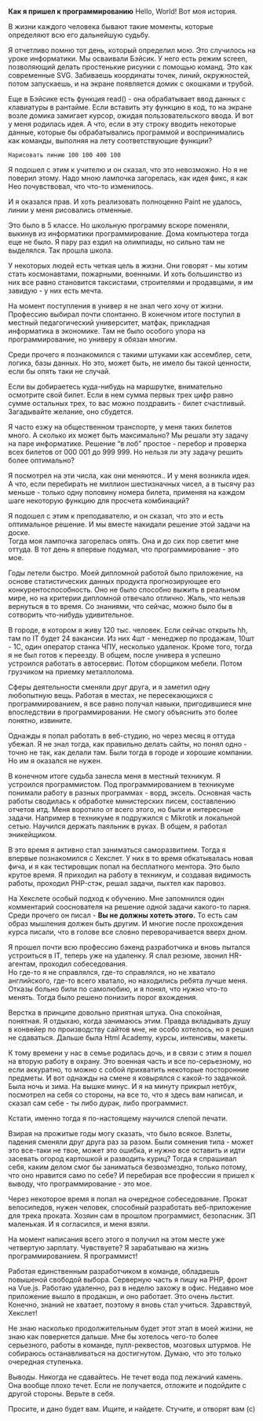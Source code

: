 **Как я пришел к программированию** 
Hello, World! 
Вот моя история. 
 
В жизни каждого человека бывают такие моменты, которые определяют всю его дальнейшую судьбу. 
 
Я отчетливо помню тот день, который определил мою. Это случилось на уроке информатики. Мы осваивали Бэйсик. У него есть  режим screen, позволяющий делать простенькие рисунки с помощью команд. Это как современные SVG. Забиваешь координаты точек, линий, окружностей, потом запускаешь, и на экране появляется домик с окошками и трубой. 
 
Еще в Бэйсике есть функция read() - она обрабатывает ввод данных с клавиатуры в рантайме. Если вставить эту функцию в код, то на экране возле домика замигает курсор, ожидая пользовательского ввода. И вот у меня родилась идея.  А что, если в эту строку вводить некоторые данные, которые бы обрабатывались программой и воспринимались как команды, выполняя на лету соответствующие функции?  
 
``Нарисовать линию 100 100 400 100`` 
 
Я подошел с этим к учителю и он сказал, что это невозможно. 
Но я не поверил этому. Надо мною лампочка загорелась, как идея фикс, я как Нео почувствовал, что что-то изменилось. 
 
И я оказался прав. И хоть реализовать полноценно Paint не удалось, линии у меня  рисовались отменные. 
 
Это было в 5 классе. Но школьную программу вскоре поменяли, выкинув из информатики программирование. Дома компьютера тогда еще не было. Я пару раз ездил на олимпиады, но сильно там не выделялся. Так прошла школа. 
 
У некоторых людей есть четкая цель в жизни. Они говорят - мы хотим стать космонавтами, пожарными, военными. И хоть большинство из них все равно становится таксистами, строителями и продавцами, я им завидую - у них есть мечта. 
 
На момент поступления в универ я не знал чего хочу от жизни. Профессию выбирал почти спонтанно. В конечном итоге поступил в местный педагогический университет, матфак, прикладная информатика в экономике. Там не было особого упора на программирование, но универу я обязан многим. 
 
Среди прочего я познакомился с такими штуками как ассемблер, сети, логика, базы данных. Но это, может быть, не имело бы такой ценности, если бы опять таки не случай. 
 
Если вы добираетесь куда-нибудь на маршрутке, внимательно осмотрите свой билет. Если в нем сумма первых трех цифр равно сумме остальных трех, то вас можно поздравить - билет счастливый. Загадывайте желание, оно сбудется. 
 
Я часто езжу на общественном транспорте, у меня таких билетов много. А сколько их может быть максимально? Мы решали эту задачу на паре информатике. Решение “в лоб” простое - перебор и проверка всех билетов от 000 001 до 999 999.
Но нельзя ли эту задачу решить более оптимально? 
 
Я посмотрел на эти числа, как они меняются.. И у меня возникла идея. А что, если перебирать не миллион шестизначных чисел, а в тысячу раз меньше - только одну половину номера билета, применяя на каждом шаге некоторую функцию для просчета комбинаций?  
 
Я подошел с этим к преподавателю, и он сказал, что это и есть оптимальное решение. И мы вместе накидали решение этой задачи на доске.  
Тогда моя лампочка загорелась опять. Она и до сих пор светит мне оттуда. В тот день я впервые подумал, что программирование - это мое. 
 
Годы летели быстро. Моей дипломной работой было приложение, на основе статистических данных продукта прогнозирующее его конкурентоспособность. Оно не было способно выжить в реальном мире, но на критерии дипломной отвечало отлично. Жаль, что нельзя вернуться в то время. Со знаниями, что сейчас, можно было бы в сотворить что-нибудь удивительное. 
 
В городе, в котором я живу 120 тыс. человек. Если сейчас открыть hh, там по IT будет 24 вакансии. Из них 4шт - менеджер по продажам, 10шт - 1С, один оператор станка ЧПУ, несколько удаленок. Кроме того, тогда я не был готов к переезду. В общем, после универа я успешно устроился работать в автосервис. Потом сборщиком мебели. Потом грузчиком на приемку металлолома. 
 
Сферы деятельности сменяли друг друга, и я заметил одну любопытную вещь. Работая в местах, не пересекающихся с программированием, я все равно получал навыки, пригодившиеся мне впоследствии в программировании. Не смогу объяснить это более понятно, извините. 
 
Однажды я попал работать в веб-студию, но через месяц я оттуда убежал. Я не знал тогда, как правильно делать сайты, но понял одно - точно не так, как делали там. 
Были тогда в городе и хорошие компании. Но им я оказался не нужен. 
 
В конечном итоге судьба занесла меня в местный техникум. Я устроился программистом. Под программированием в техникуме понимали работу в разных программах - ворд, эксель. Основная часть работы сводилась к обработке министерских писем, составлению отчетов итд. Меня воротило от всего этого, но были и интересные задачи. Например в техникуме я подружился с Mikrotik и локальной сетью. Научился держать паяльник в руках. В общем, я работал эникейщиком. 
 
В это время я активно стал заниматься саморазвитием. Тогда я впервые познакомился с Хекслет. У них в то время обкатывалась новая фича, и я как тестировщик попал на бесплатного ментора. Это было крутое время. Я приходил на работу в техникум, и создавая видимость работы, проходил PHP-стэк, решал задачи, пыхтел как паровоз. 
 
На Хекслете особый подход к обучению. Мне запомнился один комментарий сооснователя на решение одной задачи какого-то парня. Среди прочего он писал - **Вы не должны хотеть этого.** То есть сам образ мышления должен быть другим. И многие после прохождения курса писали, что в голове все словно переворачивается вверх дном. 
 
Я прошел почти всю профессию бэкенд разработчика и вновь пытался устроиться в IT, теперь уже на удаленку. Я слал резюме, звонил HR-агентам, проходил собеседования.  
Но где-то я не справлялся, где-то справлялся, но не хватало английского, где-то всего хватало, но находились ребята лучше меня. Отказы больно били по самолюбию, и я понял, что нужно что-то менять. Тогда было решено понизить порог вхождения.  
 
Верстка в принципе довольно приятная штука. Она спокойная, понятная. Я отдыхаю, когда занимаюсь этим. Правда вкладывать душу в конвейер по производству сайтов мне, не особо хотелось, но я решил не сдаваться. Дальше была Html Academy, курсы, интенсивы, макеты. 
 
К тому времени у нас в семье родилась дочь, и в связи с этим я пошел на вторую работу в охрану. Это военная часть и все по-серьезному, но если аккуратно, то можно с собой прихватить некоторые посторонние предметы. И вот однажды на смене я ковырялся с какой-то задачкой. Была ночь и зима. На вышке минус. И я на минуту прикрыл нетбук, посмотрел на себя со стороны, на все то, что я здесь вам написал, и сказал сам себе - ты либо дурак, либо программист. 
 
Кстати, именно тогда я по-настоящему научился слепой печати. 
 
Взирая на прожитые годы могу сказать, что было всякое. Взлеты, падения сменяли друг друга раз за разом. Были сомнения типа - может это все-таки не твое, может это ошибка, и нужно все оставить и идти засевать огород картошкой и разводить куриц? Тогда я спрашивал себя, каким делом  смог бы заниматься безвозмездно, только потому, что оно нравится само по себе? И перебирая все профессии я пришел к выводу, что программирование - это мое. 

Через некоторое время я попал на очередное собеседование. Прокат велосипедов, нужен человек, способный разработать веб-приложение для трека проката. Хозяин сам в прошлом программист, безопасник. ЗП маленькая. И я согласился, и меня взяли. 
 
На момент написания всего этого я получил на этом месте  уже четвертую зарплату. Чувствуете? Я зарабатываю на жизнь программированием. Я программист! 
 
Работая единственным разработчиком в команде, обладаешь повышеной свободой выбора. Серверную часть я пишу на PHP,  фронт на Vue.js. Работаю удаленно, раз в неделю захожу в офис. Недавно мое приложение вышло в продакшн, и оно работает. Это очень льстит. Конечно, знаний не хватает, поэтому я вновь стал учиться. Здравствуй, Хекслет! 
 
Не знаю насколько продолжительным будет этот этап в моей жизни, не знаю как повернется дальше. Мне бы хотелось чего-то более серьезного, работы в команде, пулл-реквестов, мозговых штурмов. Не собираюсь останавливаться на достигнутом. Думаю, что это только очередная ступенька. 
 
Выводы. 
Никогда не сдавайтесь. Не течет вода под лежачий камень. Она вообще плохо течет. Если не получается, отложите и подойдите с другой стороны. Верьте в себя. 
 
Просите, и дано будет вам. Ищите, и найдете. Стучите, и отворят вам (с)
